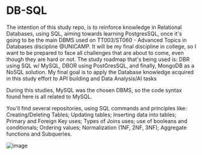 # DB-SQL

The intention of this study repo, is to reinforce knowledge in Relational Databases, using SQL, aiming towards learning PostgresSQL, once it's going to be the main DBMS used on TT003/ST060 - Advanced Topics in Databases discipline @UNICAMP. It will be my final discipline in college, so I want to be prepared to face all challenges that are about to come, even though they are hard or not. The study roadmap that's being used is: DBR using SQL w/ MySQL, DBOR using PostGresSQL, and finally, MongoDB as a NoSQL solution. My final goal is to apply the Database knowledge acquired in this study effort to API building and Data Analysis/AI tasks

During this studies, MySQL was the chosen DBMS, so the code syntax found here is all related to MySQL.

You'll find several repositories, using SQL commands and principles like: Creating/Deleting Tables; Updating tables; Inserting data into tables; Primary and Foreign Key uses; Types of Joins uses; use of booleans and conditionals; Ordering values; Normalization (1NF, 2NF, 3NF); Aggregate functions and Subqueries.


![image](https://user-images.githubusercontent.com/26651389/108449281-fa237300-7241-11eb-8cb6-854f23e25e49.png)

